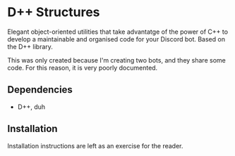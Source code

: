 # D++ Structures
Elegant object-oriented utilities that take advantatge of the power of C++ to develop a maintainable and organised code for your Discord bot. Based on the D++ library.

This was only created because I'm creating two bots, and they share some code. For this reason, it is very poorly documented.



## Dependencies

- D++, duh

## Installation

Installation instructions are left as an exercise for the reader.